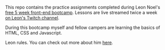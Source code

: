 This repo contains the practice assignments completed during Leon Noel's <a href="https://leonnoel.com/blog/free-coding-bootcamp/">free 5 week front-end bootcamp</a>. Lessons are live streamed twice a week<a href="twitch.tv/learnwithleon"> on Leon's Twitch channel</a>.

During this bootcamp myself and fellow campers are learning the basics of HTML, CSS and Javascript.

Leon rules. You can check out more about him <a href="https://leonnoel.com">here</a>.